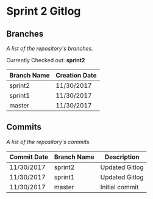# Sprint 2 Gitlog

## Branches

_A list of the repository's branches._

Currently Checked out: **sprint2**

| Branch Name | Creation Date |
| ----------- | ------------- |
| sprint2     | 11/30/2017    |
| sprint1     | 11/30/2017    |
| master      | 11/30/2017    |

## Commits

_A list of the repository's commits._

| Commit Date | Branch Name | Description |
| ----------- | ----------- | ----------- |
| 11/30/2017  | sprint2     | Updated Gitlog |
| 11/30/2017  | sprint1     | Updated Gitlog |
| 11/30/2017  | master      | Initial commit |